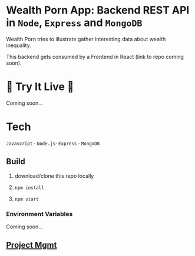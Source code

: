 # Wealth Porn App: Backend REST API in `Node`, `Express` and `MongoDB`

Wealth Porn tries to illustrate gather interesting data about wealth inequality.

This backend gets consumed by a Frontend in React (link to repo coming soon).

# 🚀 Try It Live 🚀

Coming soon...

# Tech

`Javascript` · `Node.js`· `Express` · `MongoDB`

## Build

1. download/clone this repo locally

2. `npm install`

3. `npm start`

### Environment Variables

Coming soon...

## [Project Mgmt](./PRJMGMT.md)
